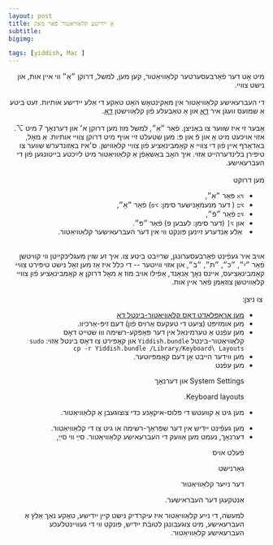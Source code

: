 ```yaml
---
layout: post
title: אַ ייִדישע קלאַוויאַטור פֿאַר מאַק
subtitle:
bigimg:

tags: [yiddish, Mac ]
---
```


<div dir="rtl">
מיט אָט דער  פֿאַרבעסערטער קלאַוויאַטור,  קען מען, למשל, דרוקן
״אַ״ ווי איין אות, און נישט צוויי.
</div>


<!--end.excerpt-->

<div dir="rtl">  <br>
די העברעאישע קלאַוויאַטור אין מאַקינטאָש האָט טאַקע די אַלע ייִדישע אותיות. זעט ביטע אַ שמועס וועגן איר
<a href="/yiddish/mac-nikud/"> דאָ</a>
און אַ טאַבעלע פֿון
קלאַווישטן
<a href="/yiddish/mac-nikud-table.html">דאָ</a>.
<br><br>אָבער זי איז שווער צו באַניצן. פֿאַר ״אַ״, למשל
 מוז מען דרוקן א׳ און דערנאָך
7
מיט
⌥.
אזוי אויכעט מיט אָ און פֿ און פּ:
מען שטעלט זיי אויף מיט דרוקן
 צוויי  אותיות.
  אַ מאָל,
  באַדאַרף
  איין פֿון די צוויי אַ קאָמבינאַציע פֿון צוויי קלאַווישן.
 ס׳איז באַזונדערש שווער   צו  טיפּירן בלינדערהייט אַזוי.
איך האָב באַשאַפֿן אַ קלאַוויאַטור מיט לײַכטע בייטונגען פֿון די העברעאישע.
  <br>
<br>מען דרוקט
<ul><li>
<code>⌥א</code>
פּאַר  ״אַ״,
</li><li>
<code>⌥ם</code>
( דער מנעמאָנישער סימן: <code>⌥o</code>)
פֿאַר
״אָ״,
</li><li>
<code>⌥פ</code>
פֿאַר ״פֿ״,</li><li>
און
<code>⌥[</code>
(דער סימן: לעבען פ)
פֿאַר
״פּ״.
</li><li>
 אַלע אַנדערע זײַנען  פּונקט ווי אין דער העברעאישער קלאַוויאַטור.
  </li>
  </ul>
אויב איר געפֿינט פֿאַרבעסערונגן,  שרײַבט ביטע  צו. איך זע שוין מעגליכקייטן ווי
 קוויטשן פֿאַר ״יִ״, ״כּ״, ״תּ״, ״בֿ״, און אזוי ווײַטער -- די כּלל איז אַז מען זאָל נישט   טיפּירט צוויי קאָמבינאַציעס,
אײנס נאָך
אַנאַנד,
אַפֿילו אויב מוז אַ מאָל
 דרוקן
  אַ קאָמבינאַציע פֿון
צוויי קלאַוויטשן צוזאַמן פֿאַר איין אות.
<br>



<br>
  צו ניצן:
<ul>
 <li>
<a href="/content/Yiddish.bundle.zip">מען אַראָפּלאָדט דאָס קלאַוויאַטור-בינטל  דאָ</a>
</li><li>
מען אומזיפּט (ציִעט די טעקעס אַרויס פֿון) דעם זיפּ-אַרכיוו.
</li><li>
מען עפֿנט אַ טערמינאַל אין דער פּאָפּקע-רשימה וווּ שטייט דאָס
קלאַוויאַטור-בינטל
<code>Yiddish.bundle</code>
און קאָפּירט צו דאָס בינטל אַזוי:
<code>sudo cp -r Yiddish.bundle /Library/Keyboard\ Layouts</code>

</li><li>
מען ווידער הייבט אָן דעם קאָמפּיוטער.
</li><li>
מען עפֿנט

System Settings
און דערנאָך

Keyboard layouts.
</li><li>

מען גיט אַ קװעטש די פּלוס-איקאָנע כּדי צוצוגעבן אַ קלאַוויאַטור.
</li><li>
מען געפֿינט ייִדיש אין דער שפּראַך-רשימה או גיט צו די קלאַוויאַטור.
</li><li>
דערנאָך, נעמט מען  אַוועק די העברעאישע קלאַוויאַטור.  סײַ װי סײַ,

פֿעלט אויס

  גאַרנישט

דער נײַער קלאַוויאַטור

אַנטקעגן דער העבראישער.

למעשׂה, די נײַע קלאַוויאַטור איז עיקרדיק נישט קיין ייִדישע, טאַקע נאַך אַלץ  אַ
העברעאישע,
מיט צוגעבונגן לטובֿת ייִדיש,
פּונקט ווי די געוויינטלעכע
העברעאישע
קלאַוויאַטור.
</li>
</ul>
</div>

